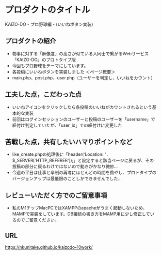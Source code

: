 # プロダクトのタイトル
KAIZO-DO - プロ野球編 - (いいねボタン実装)

## プロダクトの紹介
- 物事に対する「解像度」の高さが似ている人同士で繋がるWebサービス「KAIZO-DO」のプロトタイプ版
- 今回もプロ野球をテーマにしています。
- 各投稿にいいねボタンを実装しました
＜ページ概要＞
- main.php、post.php、user.php（ユーザーを判定し、いいねをカウント）

## 工夫した点，こだわった点
- いいねアイコンをクリックしたら各投稿のいいねがカウントされるという基本的な実装
- 前回はログインセッションのユーザーと投稿のユーザーを「username」で紐付け判定していたが、「user_id」での紐付けに変更した

## 苦戦した点，共有したいハマりポイントなど
- like_create.phpの処理後に「header('Location: ' . $_SERVER['HTTP_REFERER']);」と設定すると該当ページに戻るが、その投稿の部分に戻るわけではないので動きがかなり微妙...
- 今週の平日は仕事と卒制の再考にほとんどの時間を費やし、プロトタイプのバージョンアップは最低限のことしかできませんでした...

## レビューいただく方でのご留意事項
- 私のM1チップMacPCではXAMPPのapacheがうまく起動しないため、MAMPで実装をしています。DB接続の書き方をMAMP用に少し修正しているのでご留意ください。

## URL
https://nkunitake.github.io/kaizodo-10work/